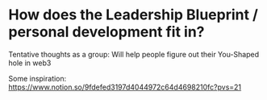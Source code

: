 # How does the Leadership Blueprint / personal development fit in?

Tentative thoughts as a group: Will help people figure out their You-Shaped hole in web3

Some inspiration: https://www.notion.so/9fdefed3197d4044972c64d4698210fc?pvs=21